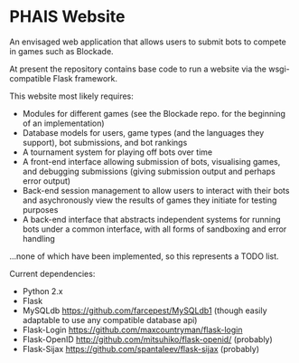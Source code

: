 PHAIS Website
=============

An envisaged web application that allows users to submit bots to compete in games such as Blockade.

At present the repository contains base code to run a website via the wsgi-compatible Flask framework.

This website most likely requires:
- Modules for different games (see the Blockade repo. for the beginning of an implementation)
- Database models for users, game types (and the languages they support), bot submissions, and bot rankings
- A tournament system for playing off bots over time
- A front-end interface allowing submission of bots, visualising games, and debugging submissions (giving submission output and perhaps error output)
- Back-end session management to allow users to interact with their bots and asychronously view the results of games they initiate for testing purposes
- A back-end interface that abstracts independent systems for running bots under a common interface, with all forms of sandboxing and error handling

...none of which have been implemented, so this represents a TODO list.


Current dependencies:
- Python 2.x
- Flask
- MySQLdb https://github.com/farcepest/MySQLdb1 (though easily adaptable to use any compatible database api)
- Flask-Login https://github.com/maxcountryman/flask-login
- Flask-OpenID http://github.com/mitsuhiko/flask-openid/ (probably)
- Flask-Sijax https://github.com/spantaleev/flask-sijax (probably)